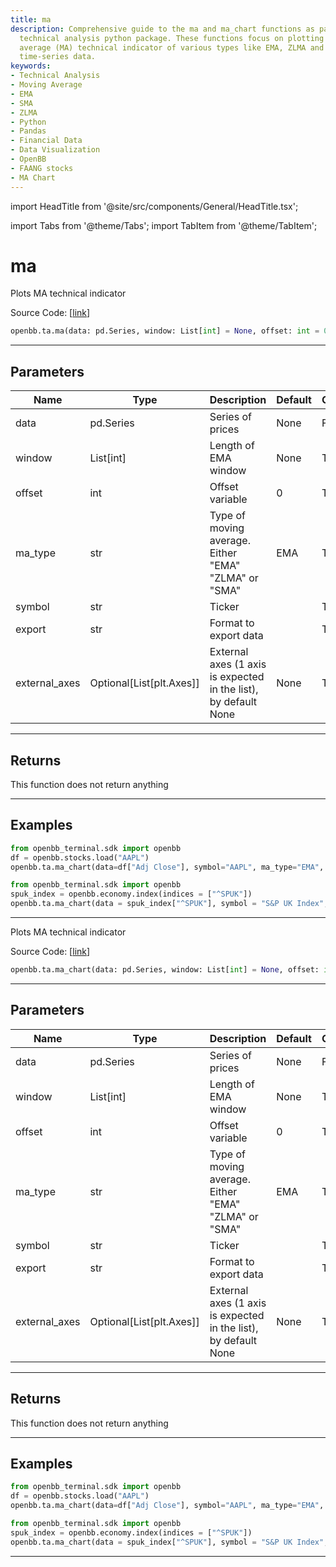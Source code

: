 ```yaml
---
title: ma
description: Comprehensive guide to the ma and ma_chart functions as part of the OpenBB
  technical analysis python package. These functions focus on plotting the moving
  average (MA) technical indicator of various types like EMA, ZLMA and SMA for a given
  time-series data.
keywords:
- Technical Analysis
- Moving Average
- EMA
- SMA
- ZLMA
- Python
- Pandas
- Financial Data
- Data Visualization
- OpenBB
- FAANG stocks
- MA Chart
---
```


import HeadTitle from '@site/src/components/General/HeadTitle.tsx';

<HeadTitle title="ma - Ta - Reference | OpenBB SDK Docs" />

import Tabs from '@theme/Tabs';
import TabItem from '@theme/TabItem';

# ma

<Tabs>
<TabItem value="model" label="Model" default>

Plots MA technical indicator

Source Code: [[link](https://github.com/OpenBB-finance/OpenBBTerminal/tree/main/openbb_terminal/common/technical_analysis/overlap_view.py#L32)]

```python
openbb.ta.ma(data: pd.Series, window: List[int] = None, offset: int = 0, ma_type: str = "EMA", symbol: str = "", export: str = "", external_axes: Optional[List[matplotlib.axes._axes.Axes]] = None)
```

---

## Parameters

| Name | Type | Description | Default | Optional |
| ---- | ---- | ----------- | ------- | -------- |
| data | pd.Series | Series of prices | None | False |
| window | List[int] | Length of EMA window | None | True |
| offset | int | Offset variable | 0 | True |
| ma_type | str | Type of moving average.  Either "EMA" "ZLMA" or "SMA" | EMA | True |
| symbol | str | Ticker |  | True |
| export | str | Format to export data |  | True |
| external_axes | Optional[List[plt.Axes]] | External axes (1 axis is expected in the list), by default None | None | True |


---

## Returns

This function does not return anything

---

## Examples

```python
from openbb_terminal.sdk import openbb
df = openbb.stocks.load("AAPL")
openbb.ta.ma_chart(data=df["Adj Close"], symbol="AAPL", ma_type="EMA", window=[20, 50, 100])
```

```python
from openbb_terminal.sdk import openbb
spuk_index = openbb.economy.index(indices = ["^SPUK"])
openbb.ta.ma_chart(data = spuk_index["^SPUK"], symbol = "S&P UK Index", ma_type = "EMA", window = [20, 50, 100])
```

---

</TabItem>
<TabItem value="view" label="Chart">

Plots MA technical indicator

Source Code: [[link](https://github.com/OpenBB-finance/OpenBBTerminal/tree/main/openbb_terminal/common/technical_analysis/overlap_view.py#L32)]

```python
openbb.ta.ma_chart(data: pd.Series, window: List[int] = None, offset: int = 0, ma_type: str = "EMA", symbol: str = "", export: str = "", external_axes: Optional[List[matplotlib.axes._axes.Axes]] = None)
```

---

## Parameters

| Name | Type | Description | Default | Optional |
| ---- | ---- | ----------- | ------- | -------- |
| data | pd.Series | Series of prices | None | False |
| window | List[int] | Length of EMA window | None | True |
| offset | int | Offset variable | 0 | True |
| ma_type | str | Type of moving average.  Either "EMA" "ZLMA" or "SMA" | EMA | True |
| symbol | str | Ticker |  | True |
| export | str | Format to export data |  | True |
| external_axes | Optional[List[plt.Axes]] | External axes (1 axis is expected in the list), by default None | None | True |


---

## Returns

This function does not return anything

---

## Examples

```python
from openbb_terminal.sdk import openbb
df = openbb.stocks.load("AAPL")
openbb.ta.ma_chart(data=df["Adj Close"], symbol="AAPL", ma_type="EMA", window=[20, 50, 100])
```

```python
from openbb_terminal.sdk import openbb
spuk_index = openbb.economy.index(indices = ["^SPUK"])
openbb.ta.ma_chart(data = spuk_index["^SPUK"], symbol = "S&P UK Index", ma_type = "EMA", window = [20, 50, 100])
```

---

</TabItem>
</Tabs>
